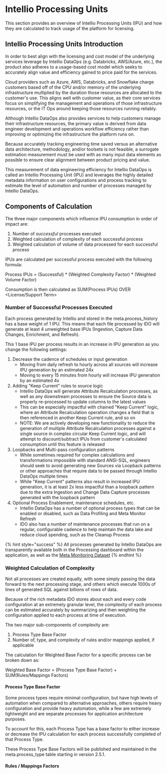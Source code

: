 # Intellio Processing Units

This section provides an overview of Intellio Processing Units (IPU) and how they are calculated to track usage of the platform for licensing.

## Intellio Processing Units Introduction

In order to best align with the licensing and cost model of the underlying services leverage by Intellio DataOps (e.g. Databricks, AWS/Azure, etc.), the product also adheres to a usage-based cost model which seeks to accurately align value and efficiency gained to price paid for the services.

Cloud providers such as Azure, AWS, Databricks, and Snowflake charge customers based off of the CPU and/or memory of the underlying infrastructure multiplied by the duration those resources are allocated to the customer's use. This aligns well with customer value, as their core services focus on simplifying the management and operations of those infrastructure resources, or the IT Ops around keeping those resources running reliably.

Although Intellio DataOps also provides services to help customers manage their infrastructure resources, the primary value is derived from data engineer development and operations workflow efficiency rather than improving or optimizing the infrastructure the platform runs on.

Because accurately tracking engineering time saved versus an alternative data architecture, methodology, and/or toolsets is not feasible, a surrogate estimation measurement must be used with as many input data elements as possible to ensure clear alignment between product pricing and value.

This measurement of data engineering efficiency for Intellio DataOps is called an Intellio Processing Unit (IPU) and leverages the highly detailed metadata information on user configurations and process tracking to estimate the level of automation and number of processes managed by Intellio DataOps.

## Components of Calculation

The three major components which influence IPU consumption in order of impact are:

1. Number of _successful_ processes executed
2. Weighted calculation of complexity of each successful process
3. Weighted calculation of volume of data processed for each successful process

IPUs are calculated per successful process executed with the following formula:

Process IPUs = (Successful) \* (Weighted Complexity Factor) \* (Weighted Volume Factor)

Consumption is then calculated as SUM(Process IPUs) OVER \<License/Support Term>

### Number of Successful Processes Executed

Each process generated by Intellio and stored in the meta.process\_history has a base weight of 1 IPU. This means that each file processed by IDO will generate at least 4 unweighted base IPUs (Ingestion, Capture Data Changes, Enrichment, and Refresh).

This 1 base IPU per process results in an increase in IPU generation as you change the following settings:

1. Decrease the cadence of schedules or input generation
   * Moving from daily refresh to hourly across all sources will increase IPU generation by an estimated 24x
   * Moving to every 15 minutes from hourly will increase IPU generation by an estimated 4x
2. Adding "Keep Current" rules to source logic
   * Intellio DataOps will generate Attribute Recalculation processes, as well as any downstream processes to ensure the Source data is properly re-processed to update columns to the latest values
   * This can be especially impactful with chained "Keep Current" logic, where an Attribute Recalculation operation changes a field that is then referenced in another Keep Current rule, and so on
   * NOTE: We are actively developing new functionality to reduce the generation of multiple Attribute Recalculation processes against a single source in complex circular Keep Current logic, and will attempt to discount/subtract IPUs from customer's calculated consumption until this feature is released
3. Loopbacks and Multi-pass configuration patterns
   * While sometimes required for complex calculations and transformations impossible with standard ANSI-SQL, engineers should seek to avoid generating new Sources via Loopback patterns or other approaches that require data to be passed through Intellio DataOps multiple times
   * While "Keep Current" patterns also result in increased IPU generation, it is at least 2x less impactful than a loopback pattern due to the extra Ingestion and Change Data Capture processes generated with the loopback pattern
4. Optional Process Enablement, maintenance schedules, etc.
   * Intellio DataOps has a number of optional process types that can be enabled or disabled, such as Data Profiling and Meta Monitor Refresh
   * IDO also has a number of maintenance processes that run on a regular, configurable cadence to help maintain the data lake and reduce cloud spending, such as the Cleanup Process

{% hint style="success" %}
All processes generated by Intellio DataOps are transparently available both in the Processing dashboard within the application, as well as the [Meta Monitoring Dataset](metadata-monitoring-dataset.md)
{% endhint %}

### Weighted Calculation of Complexity

Not all processes are created equally, with some simply passing the data forward to the next processing stage, and others which execute 1000s of lines of generated SQL against billions of rows of data.

Because of the rich metadata IDO stores about each and every code configuration at an extremely granular level, the complexity of each process can be estimated accurately by summarizing and then weighting the configuration applied to each process at time of execution.

The two major sub-components of complexity are:

1. Process Type Base Factor
2. Number of, type, and complexity of rules and/or mappings applied, if applicable

The calculation for Weighted Base Factor for a specific process can be broken down as:

Weighted Base Factor = (Process Type Base Factor) + SUM(Rules/Mappings Factors)

#### Process Type Base Factor

Some process types require minimal configuration, but have high levels of automation when compared to alternative approaches, others require heavy configuration and provide heavy automation, while a few are extremely lightweight and are separate processes for application architecture purposes.

To account for this, each Process Type has a base factor to either increase or decrease the IPU calculation for each process successfully completed of that Process Type.

These Process Type Base Factors will be published and maintained in the meta.process\_type table starting in version 2.5.1.

#### Rules / Mappings Factors
